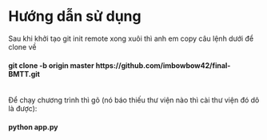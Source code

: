 # Hướng dẫn sử dụng
Sau khi khởi tạo git init remote xong xuôi thì anh em copy câu lệnh dưới để clone về <br>

<h4> git clone -b origin master https://github.com/imbowbow42/final-BMTT.git </h4>
<br> 
Để chạy chương trình thì gõ (nó báo thiếu thư viện nào thì cài thư viện đó dô là được): 
<h4> python app.py </h4>
